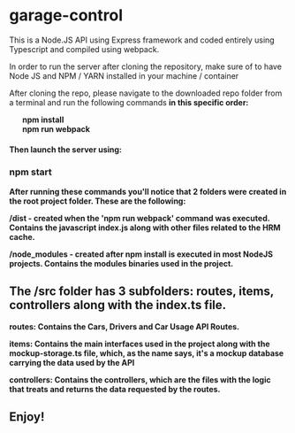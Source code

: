 # garage-control
<p>This is a Node.JS API using Express framework and coded entirely using Typescript and compiled using webpack. <p/>

<p>In order to run the server after cloning the repository, make sure of to have Node JS and NPM / YARN installed in your machine / container</p>

<p>After cloning the repo, please navigate to the downloaded repo folder from a terminal and run the following commands <b>in this specific order<b/>:</p>
 <ul style="list-style-type: none">
    <li >
        npm install    
    </li>
    <li >
        npm run webpack
    </li> 
 </ul>
 
 <h4> Then launch the server using: </h4>
 <h3>npm start</h3>
 
 
 After running these commands you'll notice that 2 folders were created in the root project folder. These are the following:
 
 <p>/dist - created when the 'npm run webpack' command was executed. Contains the javascript index.js along with other files related to the HRM cache.</p>
 <p>/node_modules - created after npm install is executed in most NodeJS projects. Contains the modules binaries used in the project.</p>
 
 
 
 <h2>The /src folder has 3 subfolders: routes, items, controllers along with the index.ts file.</h2>
 
 <p>routes: Contains the Cars, Drivers and Car Usage API Routes.</p>
 <p>items: Contains the main interfaces used in the project along with the mockup-storage.ts file, which, as the name says, it's a mockup database carrying the data used by the API</p>
 <p>controllers: Contains the controllers, which are the files with the logic that treats and returns the data requested by the routes. </p>
 
 
 <h2>Enjoy!</h2>
